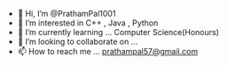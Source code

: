 - 👋 Hi, I’m @PrathamPal1001
- 👀 I’m interested in C++ , Java , Python
- 🌱 I’m currently learning ... Computer Science(Honours)
- 💞️ I’m looking to collaborate on ...
- 📫 How to reach me ... prathampal57@gmail.com

<!---
PrathamPal1001/PrathamPal1001 is a ✨ special ✨ repository because its `README.md` (this file) appears on your GitHub profile.
You can click the Preview link to take a look at your changes.
--->
